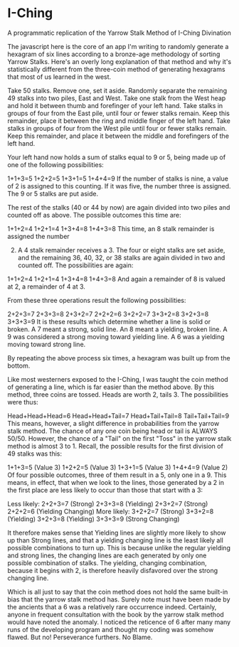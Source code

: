 # I-Ching

A programmatic replication of the Yarrow Stalk Method of I-Ching Divination

The javascript here is the core of an app I'm writing to randomly generate a hexagram of six lines according to a bronze-age methodology of sorting Yarrow Stalks. Here's an overly long explanation of that method and why it's statistically different from the three-coin method of generating hexagrams that most of us learned in the west. 

Take 50 stalks. Remove one, set it aside. Randomly separate the remaining 49 stalks into two piles, East and West. Take one stalk from the West heap and hold it between thumb and forefinger of your left hand. Take stalks in groups of four from the East pile, until four or fewer stalks remain. Keep this remainder, place it between the ring and middle finger of the left hand. Take stalks in groups of four from the West pile until four or fewer stalks remain. Keep this remainder, and place it between the middle and forefingers of the left hand.

Your left hand now holds a sum of stalks equal to 9 or 5, being made up of one of the following possibilities:

 1+1+3=5 1+2+2=5 1+3+1=5 1+4+4=9 
If the number of stalks is nine, a value of 2 is assigned to this counting. If it was five, the number three is assigned. The 9 or 5 stalks are put aside.

The rest of the stalks (40 or 44 by now) are again divided into two piles and counted off as above. The possible outcomes this time are:

 1+1+2=4 1+2+1=4 1+3+4=8 1+4+3=8 
This time, an 8 stalk remainder is assigned the number

2. A 4 stalk remainder receives a 3. The four or eight stalks are set aside, and the remaining 36, 40, 32, or 38 stalks are again divided in two and counted off. The possibilities are again:

 1+1+2=4 1+2+1=4 
 1+3+4=8 1+4+3=8 
And again a remainder of 8 is valued at 2, a remainder of 4 at 3.

From these three operations result the following possibilities:

 2+2+3=7 2+3+3=8 2+3+2=7 2+2+2=6 3+2+2=7 3+3+2=8 3+2+3=8 3+3+3=9 
It is these results which determine whether a line is solid or broken. A 7 meant a strong, solid line. An 8 meant a yielding, broken line. A 9 was considered a strong moving toward yielding line. A 6 was a yielding moving toward strong line.

By repeating the above process six times, a hexagram was built up from the bottom.

Like most westerners exposed to the I-Ching, I was taught the coin method of generating a line, which is far easier than the method above. By this method, three coins are tossed. Heads are worth 2, tails 3. The possibilities were thus:

 Head+Head+Head=6 Head+Head+Tail=7 Head+Tail+Tail=8 Tail+Tail+Tail=9 
This means, however, a slight difference in probabilities from the yarrow stalk method. The chance of any one coin being head or tail is ALWAYS 50/50. However, the chance of a "Tail" on the first "Toss" in the yarrow stalk method is almost 3 to 1. Recall, the possible results for the first division of 49 stalks was this:

 1+1+3=5 (Value 3) 1+2+2=5 (Value 3) 1+3+1=5 (Value 3) 1+4+4=9 (Value 2) 
Of four possible outcomes, three of them result in a 5, only one in a 9. This means, in effect, that when we look to the lines, those generated by a 2 in the first place are less likely to occur than those that start with a 3:

 Less likely: 2+2+3=7 (Strong) 2+3+3=8 (Yielding) 2+3+2=7 (Strong) 2+2+2=6 (Yielding Changing) 
 More likely: 3+2+2=7 (Strong) 3+3+2=8 (Yielding) 
 3+2+3=8 (Yielding) 3+3+3=9 (Strong Changing) 
 
It therefore makes sense that Yielding lines are slightly more likely to show up than Strong lines, and that a yielding changing line is the least likely all possible combinations to turn up. This is because unlike the regular yielding and strong lines, the changing lines are each generated by only one possible combination of stalks. The yielding, changing combination, because it begins with 2, is therefore heavily disfavored over the strong changing line.

Which is all just to say that the coin method does not hold the same built-in bias that the yarrow stalk method has. Surely note must have been made by the ancients that a 6 was a relatively rare occurrence indeed. Certainly, anyone in frequent consultation with the book by the yarrow stalk method would have noted the anomaly. I noticed the reticence of 6 after many many runs of the developing program and thought my coding was somehow flawed. But no! Perseverance furthers. No Blame.
